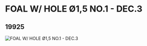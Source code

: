 # FOAL W/ HOLE Ø1,5 NO.1 - DEC.3
## 19925
![FOAL W/ HOLE Ø1,5 NO.1 - DEC.3](https://lc-www-live-s.legocdn.com/media/bricks/5/2/6102617.jpg)